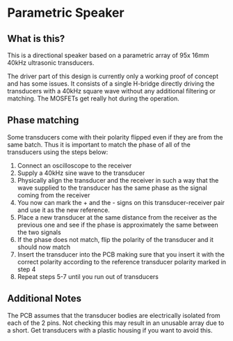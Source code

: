# Parametric Speaker

## What is this?

This is a directional speaker based on a parametric array of 95x 16mm 40kHz ultrasonic transducers.

The driver part of this design is currently only a working proof of concept and has some issues.
It consists of a single H-bridge directly driving the transducers with a 40kHz square wave without any additional filtering or matching.
The MOSFETs get really hot during the operation.

## Phase matching

Some transducers come with their polarity flipped even if they are from the same batch.
Thus it is important to match the phase of all of the transducers using the steps below:

1. Connect an oscilloscope to the receiver
2. Supply a 40kHz sine wave to the transducer
3. Physically align the transducer and the receiver in such a way that the wave supplied to the transducer has the same phase as the signal coming from the receiver
4. You now can mark the + and the - signs on this transducer-receiver pair and use it as the new reference.
5. Place a new transducer at the same distance from the receiver as the previous one and see if the phase is approximately the same between the two signals
6. If the phase does not match, flip the polarity of the transducer and it should now match
7. Insert the transducer into the PCB making sure that you insert it with the correct polarity according to the reference transducer polarity marked in step 4
8. Repeat steps 5-7 until you run out of transducers

## Additional Notes

The PCB assumes that the transducer bodies are electrically isolated from each
of the 2 pins. Not checking this may result in an unusable array due to a short.
Get transducers with a plastic housing if you want to avoid this.
